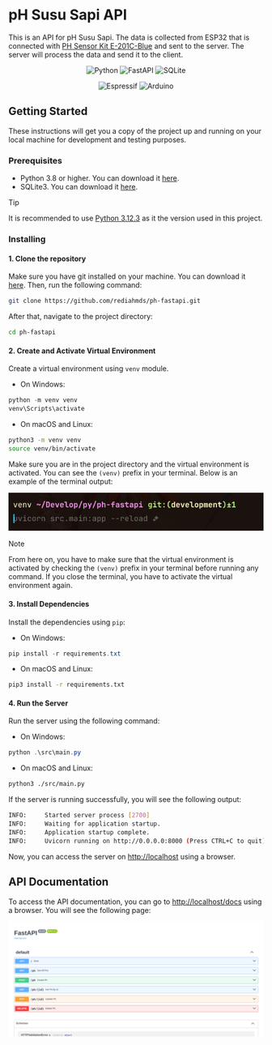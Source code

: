 # pH Susu Sapi API

This is an API for pH Susu Sapi. The data is collected from ESP32 that is connected with [PH Sensor Kit E-201C-Blue](https://digiwarestore.com/id/sensor-other/ph-sensor-kit-e-201c-blue.html) and sent to the server. The server will process the data and send it to the client.

<div align="center">

![Python](https://img.shields.io/badge/python-3670A0?style=for-the-badge&logo=python&logoColor=ffdd54)
![FastAPI](https://img.shields.io/badge/FastAPI-005571?style=for-the-badge&logo=fastapi)
![SQLite](https://img.shields.io/badge/sqlite-%2307405e.svg?style=for-the-badge&logo=sqlite&logoColor=white)

![Espressif](https://img.shields.io/badge/espressif-E7352C.svg?style=for-the-badge&logo=espressif&logoColor=white)
![Arduino](https://img.shields.io/badge/-Arduino-00979D?style=for-the-badge&logo=Arduino&logoColor=white)

</div>

## Getting Started

These instructions will get you a copy of the project up and running on your local machine for development and testing purposes.

### Prerequisites

- Python 3.8 or higher. You can download it [here](https://www.python.org/downloads/).
- SQLite3. You can download it [here](https://sqlitebrowser.org/dl/).

> [!TIP]
> It is recommended to use [Python 3.12.3](https://www.python.org/downloads/release/python-3123/) as it the version used in this project.

### Installing

#### 1. Clone the repository

Make sure you have git installed on your machine. You can download it [here](https://git-scm.com/downloads). Then, run the following command:

```bash
git clone https://github.com/rediahmds/ph-fastapi.git
```

After that, navigate to the project directory:

```bash
cd ph-fastapi
```

#### 2. Create and Activate Virtual Environment

Create a virtual environment using `venv` module.

- On Windows:

```powershell
python -m venv venv
venv\Scripts\activate
```

- On macOS and Linux:

```bash
python3 -m venv venv
source venv/bin/activate
```

Make sure you are in the project directory and the virtual environment is activated. You can see the `(venv)` prefix in your terminal. Below is an example of the terminal output:

![Virtual Environment successfully activated](/docs/assets/venv-success.png)

> [!NOTE]
> From here on, you have to make sure that the virtual environment is activated by checking the `(venv)` prefix in your terminal before running any command. If you close the terminal, you have to activate the virtual environment again.

#### 3. Install Dependencies

Install the dependencies using `pip`:

- On Windows:

```powershell
pip install -r requirements.txt
```

- On macOS and Linux:

```bash
pip3 install -r requirements.txt
```

#### 4. Run the Server

Run the server using the following command:

- On Windows:

```powershell
python .\src\main.py
```

- On macOS and Linux:

```bash
python3 ./src/main.py
```

If the server is running successfully, you will see the following output:

```bash
INFO:     Started server process [2700]
INFO:     Waiting for application startup.
INFO:     Application startup complete.
INFO:     Uvicorn running on http://0.0.0.0:8000 (Press CTRL+C to quit)
```

Now, you can access the server on [http://localhost](http://localhost) using a browser.

## API Documentation

To access the API documentation, you can go to [http://localhost/docs](http://localhost/docs) using a browser. You will see the following page:

![API Documentation](/docs/assets/api-docs.png)
